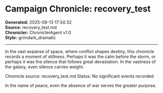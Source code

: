# Campaign Chronicle: recovery_test

**Generated:** 2025-08-13 17:34:32  
**Source:** recovery_test.md  
**Chronicler:** ChroniclerAgent v1.0  
**Style:** grimdark_dramatic  

---

In the vast expanse of space, where conflict shapes destiny, this chronicle records a moment of stillness. Perhaps it was the calm before the storm, or perhaps it was the silence that follows great devastation. In the vastness of the galaxy, even silence carries weight.

Chronicle source: recovery_test.md
Status: No significant events recorded

In the name of peace, even the absence of war serves the greater purpose.